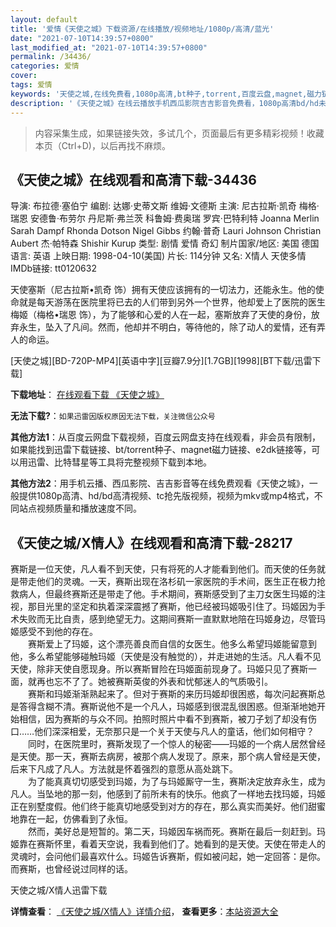```yaml
---
layout: default
title: '爱情《天使之城》下载资源/在线播放/视频地址/1080p/高清/蓝光'
date: "2021-07-10T14:39:57+0800"
last_modified_at: "2021-07-10T14:39:57+0800"
permalink: /34436/
categories: 爱情
cover:
tags: 爱情
keywords: '天使之城,在线免费看,1080p高清,bt种子,torrent,百度云盘,magnet,磁力链,迅雷下载资源'
description: '《天使之城》在线云播放手机西瓜影院吉吉影音免费看，1080p高清bd/hd未删减完整版和tc抢先枪版，mkv/mp4格式，附带bt/torrent种子、magnet/磁力链、百度云盘、网盘资源迅雷下载链接'
---
```


>内容采集生成，如果链接失效，多试几个，页面最后有更多精彩视频！收藏本页（Ctrl+D)，以后再找不麻烦。


## 《天使之城》在线观看和高清下载-34436

导演: 布拉德·塞伯宁 编剧: 达娜·史蒂文斯 维姆·文德斯 主演: 尼古拉斯·凯奇 梅格·瑞恩 安德鲁·布劳尔 丹尼斯·弗兰茨 科鲁姆·费奥瑞 罗宾·巴特利特 Joanna Merlin Sarah Dampf Rhonda Dotson Nigel Gibbs 约翰·普奇 Lauri Johnson Christian Aubert 杰·帕特森 Shishir Kurup 类型: 剧情 爱情 奇幻 制片国家/地区: 美国 德国 语言: 英语 上映日期: 1998-04-10(美国) 片长: 114分钟 又名: X情人 天使多情 IMDb链接: tt0120632

天使塞斯（尼古拉斯•凯奇 饰）拥有天使应该拥有的一切法力，还能永生。他的使命就是每天游荡在医院里将已去的人们带到另外一个世界，他却爱上了医院的医生梅姬（梅格•瑞恩 饰），为了能够和心爱的人在一起，塞斯放弃了天使的身份，放弃永生，坠入了凡间。然而，他却并不明白，等待他的，除了动人的爱情，还有弄人的命运。


[天使之城][BD-720P-MP4][英语中字][豆瓣7.9分][1.7GB][1998][BT下载/迅雷下载]

**下载地址**： [在线观看下载 《天使之城》](https://www.btdx8.com/torrent/city_of_angels_1998.html) 


**无法下载?**：`如果迅雷因版权原因无法下载，关注微信公众号 `

**其他方法1**：从百度云网盘下载视频，百度云网盘支持在线观看，非会员有限制，如果能找到迅雷下载链接、bt/torrent种子、magnet磁力链接、e2dk链接等，可以用迅雷、比特彗星等工具将完整视频下载到本地。

**其他方法2**：用手机云播、西瓜影院、吉吉影音等在线免费观看《天使之城》，一般提供1080p高清、hd/bd高清视频、tc抢先版视频，视频为mkv或mp4格式，不同站点视频质量和播放速度不同。


## 《天使之城/X情人》在线观看和高清下载-28217

赛斯是一位天使，凡人看不到天使，只有将死的人才能看到他们。而天使的任务就是带走他们的灵魂。一天，赛斯出现在洛杉矶一家医院的手术间，医生正在极力抢救病人，但最终赛斯还是带走了他。手术期间，赛斯感受到了主刀女医生玛姬的注视，那目光里的坚定和执着深深震撼了赛斯，他已经被玛姬吸引住了。玛姬因为手术失败而无比自责，感到绝望无力。这期间赛斯一直默默地陪在玛姬身边，尽管玛姬感受不到他的存在。<br />　　赛斯爱上了玛姬，这个漂亮善良而自信的女医生。他多么希望玛姬能留意到他，多么希望能够碰触玛姬（天使是没有触觉的），并走进她的生活。凡人看不见天使，除非天使自愿现身。所以赛斯冒险在玛姬面前现身了。玛姬只见了赛斯一面，就再也忘不了了。她被赛斯英俊的外表和忧郁迷人的气质吸引。<br />　　赛斯和玛姬渐渐熟起来了。但对于赛斯的来历玛姬却很困惑，每次问起赛斯总是答得含糊不清。赛斯说他不是一个凡人，玛姬感到很混乱很困惑。但渐渐地她开始相信，因为赛斯的与众不同。拍照时照片中看不到赛斯，被刀子划了却没有伤口……他们深深相爱，无奈那只是一个关于天使与凡人的童话，他们如何相守？<br />　　同时，在医院里时，赛斯发现了一个惊人的秘密——玛姬的一个病人居然曾经是天使。那一天，赛斯去病房，被那个病人发现了。原来，那个病人曾经是天使，后来下凡成了凡人。方法就是怀着强烈的意愿从高处跳下。<br />　　为了能真真切切感受到玛姬，为了与玛姬厮守一生，赛斯决定放弃永生，成为凡人。当坠地的那一刻，他感到了前所未有的快乐。他疯了一样地去找玛姬，玛姬正在别墅度假。他们终于能真切地感受到对方的存在，那么真实而美好。他们甜蜜地靠在一起，仿佛看到了永恒。<br />　　然而，美好总是短暂的。第二天，玛姬因车祸而死。赛斯在最后一刻赶到。玛姬靠在赛斯怀里，看着天空说，我看到他们了。她看到的是天使。天使在带走人的灵魂时，会问他们最喜欢什么。玛姬告诉赛斯，假如被问起，她一定回答：是你。而赛斯，也曾经说过同样的话。


天使之城/X情人迅雷下载

**详情查看**： [《天使之城/X情人》详情介绍](/movie/28217/)， **查看更多**：[本站资源大全](/movie/t/all/)

